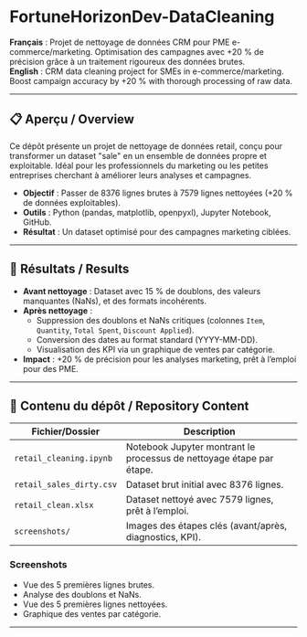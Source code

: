# FortuneHorizonDev-DataCleaning
**Français** : Projet de nettoyage de données CRM pour PME e-commerce/marketing. Optimisation des campagnes avec +20 % de précision grâce à un traitement rigoureux des données brutes.  
**English** : CRM data cleaning project for SMEs in e-commerce/marketing. Boost campaign accuracy by +20 % with thorough processing of raw data.

---

## 📋 Aperçu / Overview
Ce dépôt présente un projet de nettoyage de données retail, conçu pour transformer un dataset "sale" en un ensemble de données propre et exploitable. Idéal pour les professionnels du marketing ou les petites entreprises cherchant à améliorer leurs analyses et campagnes.

- **Objectif** : Passer de 8376 lignes brutes à 7579 lignes nettoyées (+20 % de données exploitables).
- **Outils** : Python (pandas, matplotlib, openpyxl), Jupyter Notebook, GitHub.
- **Résultat** : Un dataset optimisé pour des campagnes marketing ciblées.

---

## 🌟 Résultats / Results
- **Avant nettoyage** : Dataset avec 15 % de doublons, des valeurs manquantes (NaNs), et des formats incohérents.
- **Après nettoyage** : 
  - Suppression des doublons et NaNs critiques (colonnes `Item`, `Quantity`, `Total Spent`, `Discount Applied`).
  - Conversion des dates au format standard (YYYY-MM-DD).
  - Visualisation des KPI via un graphique de ventes par catégorie.
- **Impact** : +20 % de précision pour les analyses marketing, prêt à l’emploi pour des PME.

---

## 📂 Contenu du dépôt / Repository Content
| Fichier/Dossier             | Description                                      |
|-----------------------------|--------------------------------------------------|
| `retail_cleaning.ipynb`     | Notebook Jupyter montrant le processus de nettoyage étape par étape. |
| `retail_sales_dirty.csv`    | Dataset brut initial avec 8376 lignes.           |
| `retail_clean.xlsx`         | Dataset nettoyé avec 7579 lignes, prêt à l’emploi. |
| `screenshots/`              | Images des étapes clés (avant/après, diagnostics, KPI). |

### Screenshots
- Vue des 5 premières lignes brutes.
- Analyse des doublons et NaNs.
- Vue des 5 premières lignes nettoyées.
- Graphique des ventes par catégorie.

---
